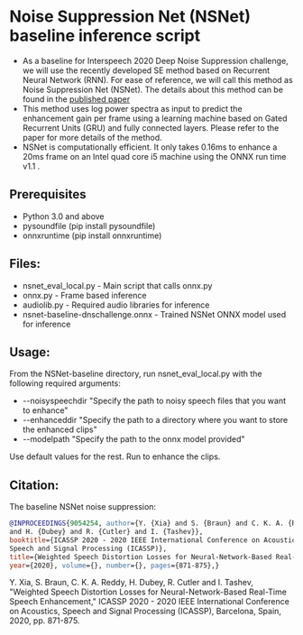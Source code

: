 # Noise Suppression Net (NSNet) baseline inference script

* As a baseline for Interspeech 2020 Deep Noise Suppression challenge, we will use the recently developed SE method based on Recurrent Neural Network (RNN). For ease of reference, we will call this method as Noise Suppression Net (NSNet). The details about this method can be found in the [published paper](https://arxiv.org/pdf/2001.10601.pdf)
* This method uses log power spectra as input to predict the enhancement gain per frame using a learning machine based on Gated Recurrent Units (GRU) and fully connected layers. Please refer to the paper for more details of the method.
* NSNet is computationally efficient. It only takes 0.16ms to enhance a 20ms frame on an Intel quad core i5 machine using the ONNX run time v1.1 .

## Prerequisites
- Python 3.0 and above
- pysoundfile (pip install pysoundfile)
- onnxruntime (pip install onnxruntime)

## Files:
- nsnet_eval_local.py - Main script that calls onnx.py
- onnx.py - Frame based inference
- audiolib.py - Required audio libraries for inference
- nsnet-baseline-dnschallenge.onnx - Trained NSNet ONNX model used for inference

## Usage:
From the NSNet-baseline directory, run nsnet_eval_local.py with the following required arguments:
- --noisyspeechdir "Specify the path to noisy speech files that you want to enhance"
- --enhanceddir "Specify the path to a directory where you want to store the enhanced clips"
- --modelpath "Specify the path to the onnx model provided"

Use default values for the rest. Run to enhance the clips.

## Citation:
The baseline NSNet noise suppression:<br />  
```BibTex
@INPROCEEDINGS{9054254, author={Y. {Xia} and S. {Braun} and C. K. A. {Reddy} 
and H. {Dubey} and R. {Cutler} and I. {Tashev}}, 
booktitle={ICASSP 2020 - 2020 IEEE International Conference on Acoustics, 
Speech and Signal Processing (ICASSP)}, 
title={Weighted Speech Distortion Losses for Neural-Network-Based Real-Time Speech Enhancement}, 
year={2020}, volume={}, number={}, pages={871-875},}
```

Y. Xia, S. Braun, C. K. A. Reddy, H. Dubey, R. Cutler and I. Tashev, "Weighted Speech Distortion Losses for Neural-Network-Based Real-Time Speech Enhancement," ICASSP 2020 - 2020 IEEE International Conference on Acoustics, Speech and Signal Processing (ICASSP), Barcelona, Spain, 2020, pp. 871-875.
